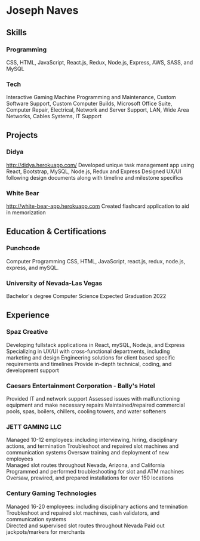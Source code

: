 # Joseph Naves

## Skills

### Programming
CSS, HTML, JavaScript, React.js, Redux, Node.js, Express, AWS, SASS, and MySQL

### Tech
Interactive Gaming Machine Programming and Maintenance, Custom Software Support, Custom Computer
Builds, Microsoft Office Suite, Computer Repair, Electrical, Network and Server Support, LAN, Wide Area Networks,
Cables Systems, IT Support 

## Projects

### Didya
http://didya.herokuapp.com/
Developed unique task management app using React, Bootstrap, MySQL, Node.js, Redux and Express
Designed UX/UI following design documents along with timeline and milestone specifics 

### White Bear
http://white-bear-app.herokuapp.com
Created flashcard application to aid in memorization 

## Education & Certifications

### Punchcode
Computer Programming
CSS, HTML, JavaScript, react.js, redux, node.js, express, and mySQL. 

### University of Nevada-Las Vegas
Bachelor's degree Computer Science Expected Graduation 2022

## Experience

### Spaz Creative
Developing fullstack applications in React, mySQL, Node.js, and Express
Specializing in UX/UI with cross-functional departments, including marketing and design
Engineering solutions for client based specific requirements and timelines
Provide in-depth technical, coding, and development support

### Caesars Entertainment Corporation - Bally's Hotel 
Provided IT and network support
Assessed issues with malfunctioning equipment and make necessary repairs
Maintained/repaired commercial pools, spas, boilers, chillers, cooling towers, and water softeners

### JETT GAMING LLC
Managed 10-12 employees: including interviewing, hiring, disciplinary actions, and termination
Troubleshoot and repaired slot machines and communication systems
Oversaw training and deployment of new employees  
Managed slot routes throughout Nevada, Arizona, and California  
Programmed and performed troubleshooting for slot and ATM machines 
Oversaw, prewired, and prepared installations for over 150 locations
 
### Century Gaming Technologies
Managed 16-20 employees: including disciplinary actions and termination
Troubleshoot and repaired slot machines, cash validators, and communication systems	 
Directed and supervised slot routes throughout Nevada 
Paid out jackpots/markers for merchants


